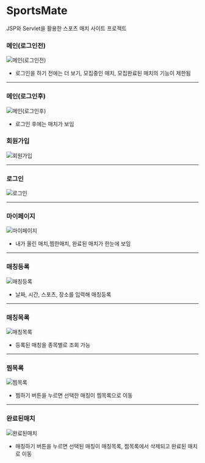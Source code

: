 # SportsMate

JSP와 Servlet을 활용한 스포츠 매치 사이트 프로젝트

### 메인(로그인전)

![메인(로그인전)](https://user-images.githubusercontent.com/122762106/230810108-1882e6bb-04c0-4f05-8128-83fe0f59265e.png)

- 로그인을 하기 전에는 더 보기, 모집중인 매치, 모집완료된 매치의 기능이 제한됨

---

### 메인(로그인후)

![메인(로그인후)](https://user-images.githubusercontent.com/122762106/230810110-bc1ac327-63f2-4c9f-a8ae-2909c6e2ac77.png)

- 로그인 후에는 매치가 보임

### 회원가입

![회원가입](https://user-images.githubusercontent.com/122762106/230810117-9111ae6c-67b1-4802-87c1-f522edea2e2c.png)

---

### 로그인

![로그인](https://user-images.githubusercontent.com/122762106/230810098-6a2d846a-168a-4bf4-a9d9-d0d9f6249fa4.png)

---

### 마이페이지

![마이페이지](https://user-images.githubusercontent.com/122762106/230810100-50aa2242-27da-4783-87b0-ac87853f195f.png)

- 내가 올린 매치,찜한매치, 완료된 매치가 한눈에 보임

---

### 매칭등록

![매칭등록](https://user-images.githubusercontent.com/122762106/230810102-9ace99de-b6f7-41bb-9603-fa4813ff6257.png)

- 날짜, 시간, 스포츠, 장소를 입력해 매칭등록

---

### 매칭목록

![매칭목록](https://user-images.githubusercontent.com/122762106/230810107-35fd1858-56c5-45ab-8c43-59e4932546a6.png)

- 등록된 매칭을 종목별로 조회 가능

---

### 찜목록

![찜목록](https://user-images.githubusercontent.com/122762106/230810262-e512e6b2-03bc-4164-be9a-bb6779e73129.png)

- 찜하기 버튼을 누르면 선택한 매칭이 찜목록으로 이동

---

### 완료된매치

![완료된매치](https://user-images.githubusercontent.com/122762106/230810113-a8e16357-8ae1-4747-97ce-7115f3d64453.png)

- 매칭하기 버튼을 누르면 선택된 매칭이  매칭목록, 찜목록에서 삭제되고 완료된 매치로 이동

